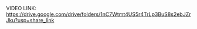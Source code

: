VIDEO LINK: https://drive.google.com/drive/folders/1nC7Wtmt4US5r4TrLp3BuS8s2ebJZrJku?usp=share_link
